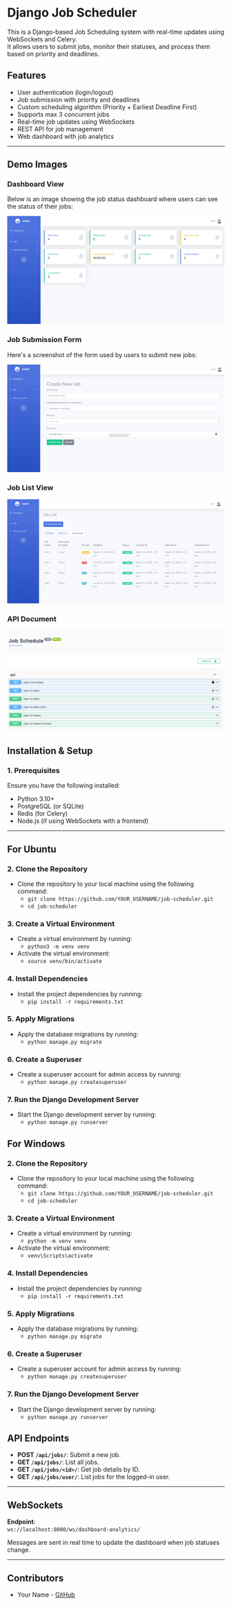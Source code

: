 # Django Job Scheduler

This is a Django-based Job Scheduling system with real-time updates using WebSockets and Celery.  
It allows users to submit jobs, monitor their statuses, and process them based on priority and deadlines.

## **Features**
- User authentication (login/logout)
- Job submission with priority and deadlines
- Custom scheduling algorithm (Priority + Earliest Deadline First)
- Supports max 3 concurrent jobs
- Real-time job updates using WebSockets
- REST API for job management
- Web dashboard with job analytics

---

## **Demo Images**

### **Dashboard View**

Below is an image showing the job status dashboard where users can see the status of their jobs:

![Dashboard View](docs/images/a.png)

### **Job Submission Form**

Here's a screenshot of the form used by users to submit new jobs:

![Job Submission Form](docs/images/b.png)

### **Job List View**

![Real-time Job Updates](docs/images/c.png)


### **API Document**

![Real-time Job Updates](docs/images/d.png)



## **Installation & Setup**

### **1. Prerequisites**
Ensure you have the following installed:
- Python 3.10+
- PostgreSQL (or SQLite)
- Redis (for Celery)
- Node.js (if using WebSockets with a frontend)

---

## **For Ubuntu**
### **2. Clone the Repository**
- Clone the repository to your local machine using the following command:
  - `git clone https://github.com/YOUR_USERNAME/job-scheduler.git`
  - `cd job-scheduler`

### **3. Create a Virtual Environment**
- Create a virtual environment by running:
  - `python3 -m venv venv`
- Activate the virtual environment:
  - `source venv/bin/activate`

### **4. Install Dependencies**
- Install the project dependencies by running:
  - `pip install -r requirements.txt`

### **5. Apply Migrations**
- Apply the database migrations by running:
  - `python manage.py migrate`

### **6. Create a Superuser**
- Create a superuser account for admin access by running:
  - `python manage.py createsuperuser`

### **7. Run the Django Development Server**
- Start the Django development server by running:
  - `python manage.py runserver`


## **For Windows**
### **2. Clone the Repository**
- Clone the repository to your local machine using the following command:
  - `git clone https://github.com/YOUR_USERNAME/job-scheduler.git`
  - `cd job-scheduler`

### **3. Create a Virtual Environment**
- Create a virtual environment by running:
  - `python -m venv venv`
- Activate the virtual environment:
  - `venv\Scripts\activate`

### **4. Install Dependencies**
- Install the project dependencies by running:
  - `pip install -r requirements.txt`

### **5. Apply Migrations**
- Apply the database migrations by running:
  - `python manage.py migrate`

### **6. Create a Superuser**
- Create a superuser account for admin access by running:
  - `python manage.py createsuperuser`

### **7. Run the Django Development Server**
- Start the Django development server by running:
  - `python manage.py runserver`

## **API Endpoints**
- **POST `/api/jobs/`**: Submit a new job.
- **GET `/api/jobs/`**: List all jobs.
- **GET `/api/jobs/<id>/`**: Get job details by ID.
- **GET `/api/jobs/user/`**: List jobs for the logged-in user.

---

## **WebSockets**
**Endpoint**:  
`ws://localhost:8000/ws/dashboard-analytics/`  

Messages are sent in real time to update the dashboard when job statuses change.

---

## **Contributors**
- Your Name - [GitHub](https://github.com/raheemiqram)
